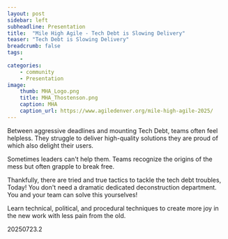 ```yaml
---
layout: post
sidebar: left
subheadline: Presentation
title:  "Mile High Agile - Tech Debt is Slowing Delivery"
teaser: "Tech Debt is Slowing Delivery"
breadcrumb: false
tags:
    - 
categories:
    - community
    - Presentation
image:
    thumb: MHA_Logo.png
    title: MHA_Thostenson.png
    caption: MHA
    caption_url: https://www.agiledenver.org/mile-high-agile-2025/
---
```

Between aggressive deadlines and mounting Tech Debt, teams often feel helpless. They struggle to deliver high-quality solutions they are proud of which also delight their users.

Sometimes leaders can't help them.
Teams recognize the origins of the mess but often grapple to break free.

Thankfully, there are tried and true tactics to tackle the tech debt troubles, Today! You don't need a dramatic dedicated deconstruction department. You and your team can solve this yourselves!

Learn technical, political, and procedural techniques to create more joy in the new work with less pain from the old.

20250723.2
